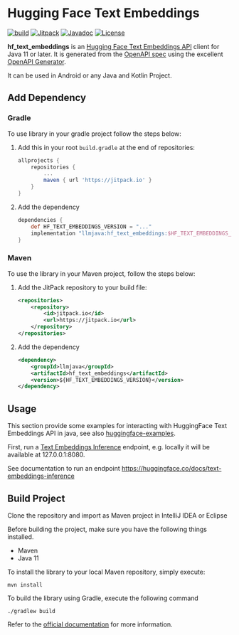 # Hugging Face Text Embeddings

[![build](https://github.com/llmjava/hf_text_embeddings/actions/workflows/main.yml/badge.svg)](https://github.com/llmjava/hf_text_embeddings/actions/workflows/main.yml) [![Jitpack](https://jitpack.io/v/llmjava/hf_text_embeddings.svg)](https://jitpack.io/#llmjava/hf_text_embeddings) [![Javadoc](https://img.shields.io/badge/JavaDoc-Online-green)](https://llmjava.github.io/hf_text_embeddings/javadoc/) [![License](https://img.shields.io/badge/License-Apache_2.0-blue.svg)](https://opensource.org/licenses/Apache-2.0)

</b>

**hf_text_embeddings** is an [Hugging Face Text Embeddings API](https://github.com/huggingface/text-embeddings-inference) client for Java 11 or later. It is generated from the [OpenAPI spec](https://huggingface.github.io/text-embeddings-inference/openapi.json) using the excellent [OpenAPI Generator](https://github.com/OpenAPITools/openapi-generator).

It can be used in Android or any Java and Kotlin Project.

## Add Dependency

### Gradle

To use library in your gradle project follow the steps below:

1. Add this in your root `build.gradle` at the end of repositories:
    ```groovy
    allprojects {
        repositories {
            ...
            maven { url 'https://jitpack.io' }
        }
    }
    ```
2. Add the dependency
   ```groovy
   dependencies {
       def HF_TEXT_EMBEDDINGS_VERSION = "..."
       implementation "llmjava:hf_text_embeddings:$HF_TEXT_EMBEDDINGS_VERSION"
   }
   ```

### Maven

To use the library in your Maven project, follow the steps below:

1. Add the JitPack repository to your build file:
    ```xml
    <repositories>
        <repository>
            <id>jitpack.io</id>
            <url>https://jitpack.io</url>
        </repository>
    </repositories>
    ```
2. Add the dependency
    ```xml
    <dependency>
        <groupId>llmjava</groupId>
        <artifactId>hf_text_embeddings</artifactId>
        <version>${HF_TEXT_EMBEDDINGS_VERSION}</version>
    </dependency>
    ```


## Usage
This section provide some examples for interacting with HuggingFace Text Embeddings API in java, see also [huggingface-examples](https://github.com/llmjava/llm4j-examples/tree/main/huggingface-examples).

First, run a [Text Embeddings Inference](https://huggingface.co/inference-api) endpoint, e.g. locally it will be available at 127.0.0.1:8080.

See documentation to run an endpoint https://huggingface.co/docs/text-embeddings-inference


## Build Project

Clone the repository and import as Maven project in IntelliJ IDEA or Eclipse

Before building the project, make sure you have the following things installed.

- Maven
- Java 11

To install the library to your local Maven repository, simply execute:

```shell
mvn install
```

To build the library using Gradle, execute the following command

```shell
./gradlew build
```

Refer to the [official documentation](https://maven.apache.org/plugins/maven-deploy-plugin/usage.html) for more information.
